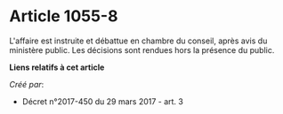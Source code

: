 # Article 1055-8

L'affaire est instruite et débattue en chambre du conseil, après avis du ministère public. Les décisions sont rendues hors la
présence du public.

**Liens relatifs à cet article**

_Créé par_:

  - Décret n°2017-450 du 29 mars 2017 - art. 3
